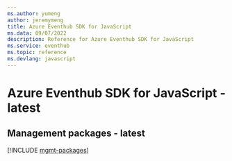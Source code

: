 ```yaml
---
ms.author: yumeng
author: jeremymeng
title: Azure Eventhub SDK for JavaScript
ms.data: 09/07/2022
description: Reference for Azure Eventhub SDK for JavaScript
ms.service: eventhub
ms.topic: reference
ms.devlang: javascript
---
```

# Azure Eventhub SDK for JavaScript - latest

## Management packages - latest
[!INCLUDE [mgmt-packages](eventhub-mgmt-index.md)]